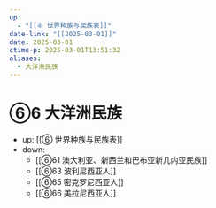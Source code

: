 ```yaml
---
up:
  - "[[⑥ 世界种族与民族表]]"
date-link: "[[2025-03-01]]"
date: 2025-03-01
ctime-p: 2025-03-01T13:51:32
aliases:
  - 大洋洲民族
---
```


# ⑥6 大洋洲民族

- up: [[⑥ 世界种族与民族表]]
- down:	
	- [[⑥61 澳大利亚、新西兰和巴布亚新几内亚民族]]
	- [[⑥63 波利尼西亚人]]
	- [[⑥65 密克罗尼西亚人]]
	- [[⑥66 美拉尼西亚人]]
	
